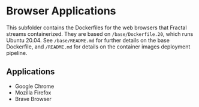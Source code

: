# Browser Applications

This subfolder contains the Dockerfiles for the web browsers that Fractal streams containerized. They are based on `/base/Dockerfile.20`, which runs Ubuntu 20.04. See `/base/README.md` for further details on the base Dockerfile, and `/README.md` for details on the container images deployment pipeline.

## Applications

-   Google Chrome
-   Mozilla Firefox
-   Brave Browser
